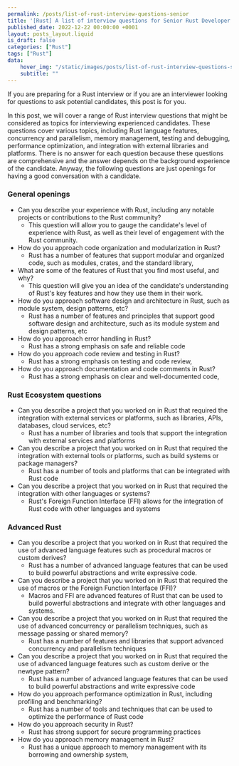 ```yaml
---
permalink: /posts/list-of-rust-interview-questions-senior
title: '[Rust] A list of interview questions for Senior Rust Developer'
published_date: 2022-12-22 00:00:00 +0001
layout: posts_layout.liquid
is_draft: false
categories: ["Rust"]
tags: ["Rust"]
data: 
    hover_img: "/static/images/posts/list-of-rust-interview-questions-senior/1.jpg"
    subtitle: ""
---
```

If you are preparing for a Rust interview or if you are an interviewer looking for questions to ask potential candidates, this post is for you.

In this post, we will cover a range of Rust interview questions that might be considered as topics for interviewing experienced candidates. These questions cover various topics, including Rust language features, concurrency and parallelism, memory management, testing and debugging, performance optimization, and integration with external libraries and platforms. There is no answer for each question because these questions are comprehensive and the answer depends on the background experience of the candidate. Anyway, the following questions are just openings for having a good conversation with a candidate.

### General openings

- Can you describe your experience with Rust, including any notable projects or contributions to the Rust community? 
    - This question will allow you to gauge the candidate's level of experience with Rust, as well as their level of engagement with the Rust community.
- How do you approach code organization and modularization in Rust?
    - Rust has a number of features that support modular and organized code, such as modules, crates, and the standard library, 
- What are some of the features of Rust that you find most useful, and why?
    - This question will give you an idea of the candidate's understanding of Rust's key features and how they use them in their work.
- How do you approach software design and architecture in Rust, such as module system, design patterns, etc?
    - Rust has a number of features and principles that support good software design and architecture, such as its module system and design patterns, etc
- How do you approach error handling in Rust?
    - Rust has a strong emphasis on safe and reliable code
- How do you approach code review and testing in Rust? 
    - Rust has a strong emphasis on testing and code review,  
- How do you approach documentation and code comments in Rust? 
    - Rust has a strong emphasis on clear and well-documented code,  

### Rust Ecosystem questions

- Can you describe a project that you worked on in Rust that required the integration with external services or platforms, such as libraries, APIs, databases, cloud services, etc? 
    - Rust has a number of libraries and tools that support the integration with external services and platforms
- Can you describe a project that you worked on in Rust that required the integration with external tools or platforms, such as build systems or package managers? 
    - Rust has a number of tools and platforms that can be integrated with Rust code
- Can you describe a project that you worked on in Rust that required the integration with other languages or systems?
    - Rust's Foreign Function Interface (FFI) allows for the integration of Rust code with other languages and systems

### Advanced Rust
- Can you describe a project that you worked on in Rust that required the use of advanced language features such as procedural macros or custom derives?
    - Rust has a number of advanced language features that can be used to build powerful abstractions and write expressive code. 
- Can you describe a project that you worked on in Rust that required the use of macros or the Foreign Function Interface (FFI)?
    - Macros and FFI are advanced features of Rust that can be used to build powerful abstractions and integrate with other languages and systems. 
- Can you describe a project that you worked on in Rust that required the use of advanced concurrency or parallelism techniques, such as message passing or shared memory?
    - Rust has a number of features and libraries that support advanced concurrency and parallelism techniques 
- Can you describe a project that you worked on in Rust that required the use of advanced language features such as custom derive or the newtype pattern? 
    - Rust has a number of advanced language features that can be used to build powerful abstractions and write expressive code
- How do you approach performance optimization in Rust, including profiling and benchmarking? 
    - Rust has a number of tools and techniques that can be used to optimize the performance of Rust code
- How do you approach security in Rust?
    - Rust has strong support for secure programming practices
- How do you approach memory management in Rust?
    - Rust has a unique approach to memory management with its borrowing and ownership system, 



